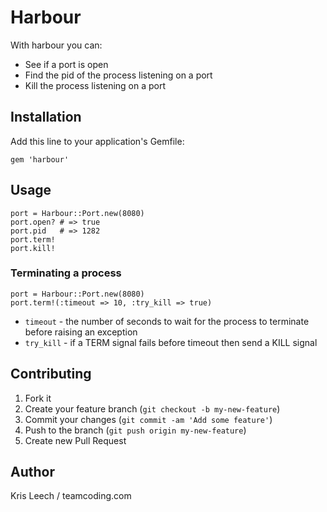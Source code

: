 # Harbour

With harbour you can:

* See if a port is open
* Find the pid of the process listening on a port
* Kill the process listening on a port

## Installation

Add this line to your application's Gemfile:

    gem 'harbour'

## Usage

    port = Harbour::Port.new(8080)
    port.open? # => true
    port.pid   # => 1282
    port.term!
    port.kill!

### Terminating a process

    port = Harbour::Port.new(8080)
    port.term!(:timeout => 10, :try_kill => true)

* `timeout` - the number of seconds to wait for the process to terminate before
  raising an exception
* `try_kill` - if a TERM signal fails before timeout then send a KILL signal

## Contributing

1. Fork it
2. Create your feature branch (`git checkout -b my-new-feature`)
3. Commit your changes (`git commit -am 'Add some feature'`)
4. Push to the branch (`git push origin my-new-feature`)
5. Create new Pull Request

## Author

Kris Leech / teamcoding.com

